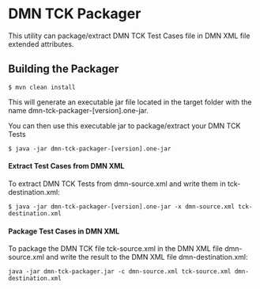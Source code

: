 # DMN TCK Packager

This utility can package/extract DMN TCK Test Cases file in DMN XML file extended attributes.



## Building the Packager

```
$ mvn clean install
```

This will generate an executable jar file located in the target folder with the name dmn-tck-packager-[version].one-jar.

You can then use this executable jar to package/extract your DMN TCK Tests
```
$ java -jar dmn-tck-packager-[version].one-jar
```

#### Extract Test Cases from DMN XML

To extract DMN TCK Tests from dmn-source.xml and write them in tck-destination.xml:

```
$ java -jar dmn-tck-packager-[version].one-jar -x dmn-source.xml tck-destination.xml
```

#### Package Test Cases in DMN XML

To package the DMN TCK file tck-source.xml  in the DMN XML file dmn-source.xml and write the result to the DMN XML file dmn-destination.xml:

```
java -jar dmn-tck-packager.jar -c dmn-source.xml tck-source.xml dmn-destination.xml
```
